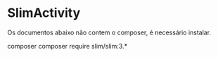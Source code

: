 # SlimActivity
Os documentos abaixo não contem o composer, é necessário instalar.

composer
composer require slim/slim:3.*
